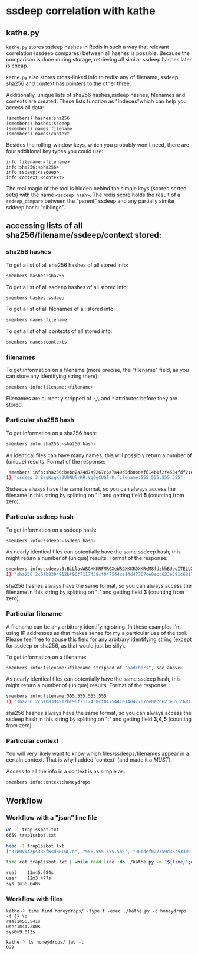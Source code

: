 # ssdeep correlation with kathe

## kathe.py

`kathe.py` stores ssdeep hashes in Redis in such a way that relevant correlation
(ssdeep compares) between all hashes is possible. Because the comparison is
done during storage, retrieving all similar ssdeep hashes later is cheap.

`kathe.py` also stores cross-linked info to redis: any of filename, ssdeep, sha256 and context has pointers to the other three.



Additionally, unique lists of sha256 hashes,ssdeep hashes, filenames and
contexts are created. These lists function as "Indeces"which can help you
access all data:

```
(smembers) hashes:sha256
(smembers) hashes:ssdeep
(smembers) names:filename
(smembers) names:context
```

Besides the rolling_window keys, which you probably won't need, there are
four additional key types you could use:

```
info:filename:<filename>
info:sha256:<sha256>
info:ssdeep:<ssdeep>
info:context:<context>
```

The real magic of the tool is hidden behind the simple keys (scored sorted sets) with the name `<ssdeep hash>`.
The redis score holds the result of a `ssdeep_compare` between the "parent" ssdeep and any partially similar sddeep
hash: "siblings".

## accessing lists of all sha256/filename/ssdeep/context stored:


### sha256 hashes

To get a list of all sha256 hashes of all stored info:

```bash
smembers hashes:sha256
```

To get a list of all ssdeep hashes of all stored info:

```bash
smembers hashes:ssdeep
```

To get a list of all filenames of all stored info:

```bash
smembers names:filename
```

To get a list of all contexts of all stored info:

```bash
smembers names:contexts
```

### filenames

To get information on a filename (more precise, the "filename" field, as you can store
any identifying string there):

```bash
smembers info:filename:<filename>
```

Filenames are currently stripped of  `:`,`\` and `"` attributes
before they are stored:

### Particular sha256 hash

To get information on a sha256 hash:

```bash
smembers info:sha256:<sha256 hash>
```

As identical files can have many names, this will possibly return a number of (unique)
results. Format of the response:

```bash
 smembers info:sha256:bebd2a24d7a9267c6a7a49d5db0bdef614b1f2f4534fdf21847bccd47c9b3414
1) "ssdeep:3:BzgKzgKs3UUNUlrKR:VgOgCUGlrK:filename:555.555.555.555"
```

Ssdeeps always have the same format, so you can always access the filename in this string by
splitting on '`:`' and getting field **5** (counting from zero).


### Particular ssdeep hash

To get information on a ssdeep hash:

```bash
smembers info:ssdeep:<ssdeep hash>
```

As nearly identical files can potentially have the same ssdeep hash, this might return a number of (unique)
results. Format of the response:

```bash
smembers info:ssdeep:3:BiLlavWRGXKKRFMRGXeWRGXKKRDXKReM8fdzkhBUeoITELUXE+LidzL:B+GaUTPGa3RBQVKBUlITEwXBiVL
1) "sha256:2c6fb8394912bf96f7117438cf047544ce14d47707ce0ecc623e391c68170f7d:filename:555.555.555.555"
```

sha256 hashes always have the same format, so you can always access the filename in this string by
splitting on '`:`' and getting field **3** (counting from zero).

### Particular filename

A filename can be any arbitrary identifying string. In these examples I'm using IP addresses
as that makes sense for my a particular use of the tool. Please feel free to abuse this field for any
arbitrary identifying string (except for ssdeep or sha256, as that would
just be silly).

To get information on a filename:

```bash
smembers info:filename:<filename stripped of "badchars", see above>
```

As nearly identical files can potentially have the same ssdeep hash, this might return a number of (unique)
results. Format of the response:

```bash
smembers info:filename:555.555.555.555
1) "sha256:2c6fb8394912bf96f7117438cf047544ce14d47707ce0ecc623e391c68170f7d:ssdeep:3:BiLlavWRGXKK:B+GaUTPG"
```

sha256 hashes always have the same format, so you can always access the ssdeep hash in this string by
splitting on '`:`' and getting field **3,4,5** (counting from zero).

### Particular context

You will very likely want to know which files/ssdeeps/filenames appear in a
certain context. That is why I added 'context' (and made it a *MUST*).

Access to all the info in a context is as simple as:

```bash
smembers info:context:honeydrops
```

## Workflow

### Workflow with a "json" line file


```bash
wc -l trap1ssbot.txt
6659 trap1ssbot.txt

head -1 trap1ssbot.txt
["3:B0VIAXps3B8fWsdBR:wL/n", "555.555.555.555", "90bdef027359d35c5330977e1a4356c42073f54727bfd5584b573c35a77cee01"]

time cat trap1ssbot.txt | while read line ;do ./kathe.py -m "${line}";done

real	13m45.684s
user	12m3.477s
sys	1m36.648s
```

### Workflow with files

```
kathe⠠⠵ time find honeydrops/ -type f -exec ./kathe.py -c honeydrops -f {} \;
real1m56.541s
user1m44.280s
sys0m9.012s

kathe⠠⠵ ls honeydrops/ |wc -l
829
```

